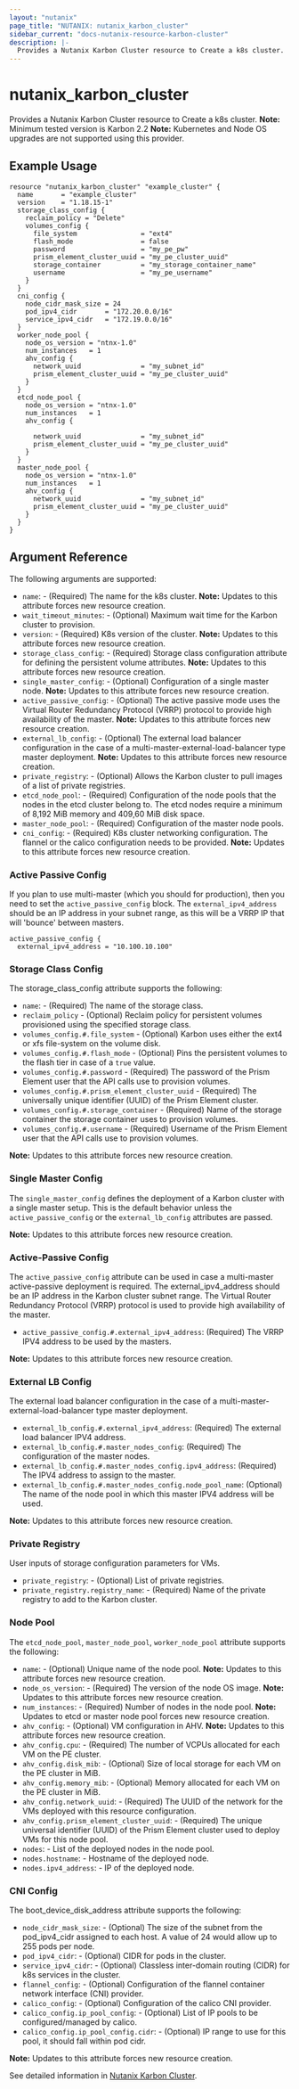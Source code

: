 ```yaml
---
layout: "nutanix"
page_title: "NUTANIX: nutanix_karbon_cluster"
sidebar_current: "docs-nutanix-resource-karbon-cluster"
description: |-
  Provides a Nutanix Karbon Cluster resource to Create a k8s cluster.
---
```


# nutanix_karbon_cluster

Provides a Nutanix Karbon Cluster resource to Create a k8s cluster.
**Note:** Minimum tested version is Karbon 2.2
**Note:** Kubernetes and Node OS upgrades are not supported using this provider.

## Example Usage

```hcl
resource "nutanix_karbon_cluster" "example_cluster" {
  name       = "example_cluster"
  version    = "1.18.15-1"
  storage_class_config {
    reclaim_policy = "Delete"
    volumes_config {
      file_system                = "ext4"
      flash_mode                 = false
      password                   = "my_pe_pw"
      prism_element_cluster_uuid = "my_pe_cluster_uuid"
      storage_container          = "my_storage_container_name"
      username                   = "my_pe_username"
    }
  }
  cni_config {
    node_cidr_mask_size = 24
    pod_ipv4_cidr       = "172.20.0.0/16"
    service_ipv4_cidr   = "172.19.0.0/16"
  }
  worker_node_pool {
    node_os_version = "ntnx-1.0"
    num_instances   = 1
    ahv_config {
      network_uuid               = "my_subnet_id"
      prism_element_cluster_uuid = "my_pe_cluster_uuid"
    }
  }
  etcd_node_pool {
    node_os_version = "ntnx-1.0"
    num_instances   = 1
    ahv_config {

      network_uuid               = "my_subnet_id"
      prism_element_cluster_uuid = "my_pe_cluster_uuid"
    }
  }
  master_node_pool {
    node_os_version = "ntnx-1.0"
    num_instances   = 1
    ahv_config {
      network_uuid               = "my_subnet_id"
      prism_element_cluster_uuid = "my_pe_cluster_uuid"
    }
  }
}

```

## Argument Reference

The following arguments are supported:

* `name`: - (Required) The name for the k8s cluster. **Note:** Updates to this attribute forces new resource creation.
* `wait_timeout_minutes`: - (Optional) Maximum wait time for the Karbon cluster to provision.
* `version`: - (Required) K8s version of the cluster. **Note:** Updates to this attribute forces new resource creation.
* `storage_class_config`: - (Required) Storage class configuration attribute for defining the persistent volume attributes. **Note:** Updates to this attribute forces new resource creation.
* `single_master_config`: - (Optional) Configuration of a single master node. **Note:** Updates to this attribute forces new resource creation.
* `active_passive_config`: - (Optional) The active passive mode uses the Virtual Router Redundancy Protocol (VRRP) protocol to provide high availability of the master. **Note:** Updates to this attribute forces new resource creation.
* `external_lb_config`: - (Optional) The external load balancer configuration in the case of a multi-master-external-load-balancer type master deployment. **Note:** Updates to this attribute forces new resource creation.
* `private_registry`: - (Optional) Allows the Karbon cluster to pull images of a list of private registries.
* `etcd_node_pool`: - (Required) Configuration of the node pools that the nodes in the etcd cluster belong to. The etcd nodes require a minimum of 8,192 MiB memory and 409,60 MiB disk space.
* `master_node_pool`: - (Required) Configuration of the master node pools.
* `cni_config`: - (Required) K8s cluster networking configuration. The flannel or the calico configuration needs to be provided. **Note:** Updates to this attribute forces new resource creation.

### Active Passive Config

If you plan to use multi-master (which you should for production), then you need to set the `active_passive_config` block.
The `external_ipv4_address` should be an IP address in your subnet range, as this will be a VRRP IP that will 'bounce' between masters.

```
active_passive_config {
  external_ipv4_address = "10.100.10.100"
```

### Storage Class Config

The storage_class_config attribute supports the following: 


* `name`: - (Required) The name of the storage class.
* `reclaim_policy` - (Optional) Reclaim policy for persistent volumes provisioned using the specified storage class.
* `volumes_config.#.file_system` - (Optional) Karbon uses either the ext4 or xfs file-system on the volume disk.
* `volumes_config.#.flash_mode` - (Optional) Pins the persistent volumes to the flash tier in case of a `true` value.
* `volumes_config.#.password` - (Required) The password of the Prism Element user that the API calls use to provision volumes.
* `volumes_config.#.prism_element_cluster_uuid` - (Required) The universally unique identifier (UUID) of the Prism Element cluster.
* `volumes_config.#.storage_container` - (Required) Name of the storage container the storage container uses to provision volumes.
* `volumes_config.#.username` - (Required) Username of the Prism Element user that the API calls use to provision volumes.

**Note:** Updates to this attribute forces new resource creation.
### Single Master Config

The `single_master_config` defines the deployment of a Karbon cluster with a single master setup. This is the default behavior unless the `active_passive_config` or the `external_lb_config` attributes are passed.

**Note:** Updates to this attribute forces new resource creation.
### Active-Passive Config

The `active_passive_config` attribute can be used in case a multi-master active-passive deployment is required. The external_ipv4_address should be an IP address in the Karbon cluster subnet range. The Virtual Router Redundancy Protocol (VRRP) protocol is used to provide high availability of the master.

* `active_passive_config.#.external_ipv4_address`: (Required) The VRRP IPV4 address to be used by the masters.

**Note:** Updates to this attribute forces new resource creation.
### External LB Config

The external load balancer configuration in the case of a multi-master-external-load-balancer type master deployment.

* `external_lb_config.#.external_ipv4_address`: (Required) The external load balancer IPV4 address.
* `external_lb_config.#.master_nodes_config`: (Required) The configuration of the master nodes.
* `external_lb_config.#.master_nodes_config.ipv4_address`: (Required) The IPV4 address to assign to the master.
* `external_lb_config.#.master_nodes_config.node_pool_name`: (Optional) The name of the node pool in which this master IPV4 address will be used.

**Note:** Updates to this attribute forces new resource creation.
### Private Registry
User inputs of storage configuration parameters for VMs.

* `private_registry`: - (Optional) List of private registries.
* `private_registry.registry_name`: - (Required) Name of the private registry to add to the Karbon cluster.

### Node Pool

The `etcd_node_pool`, `master_node_pool`, `worker_node_pool` attribute supports the following:

* `name`: - (Optional) Unique name of the node pool. **Note:** Updates to this attribute forces new resource creation.
* `node_os_version`: - (Required) The version of the node OS image. **Note:** Updates to this attribute forces new resource creation.
* `num_instances`: - (Required) Number of nodes in the node pool. **Note:** Updates to etcd or master node pool forces new resource creation.
* `ahv_config`: - (Optional) VM configuration in AHV. **Note:** Updates to this attribute forces new resource creation.
* `ahv_config.cpu`: - (Required) The number of VCPUs allocated for each VM on the PE cluster.
* `ahv_config.disk_mib`: - (Optional) Size of local storage for each VM on the PE cluster in MiB.
* `ahv_config.memory_mib`: - (Optional) Memory allocated for each VM on the PE cluster in MiB.
* `ahv_config.network_uuid`: - (Required) The UUID of the network for the VMs deployed with this resource configuration.
* `ahv_config.prism_element_cluster_uuid`: - (Required) The unique universal identifier (UUID) of the Prism Element cluster used to deploy VMs for this node pool.
* `nodes`: - List of the deployed nodes in the node pool.
* `nodes.hostname`: - Hostname of the deployed node.
* `nodes.ipv4_address`: - IP of the deployed node.

### CNI Config

 The boot_device_disk_address attribute supports the following:

* `node_cidr_mask_size`: - (Optional) The size of the subnet from the pod_ipv4_cidr assigned to each host. A value of 24 would allow up to 255 pods per node.
* `pod_ipv4_cidr`: - (Optional) CIDR for pods in the cluster.
* `service_ipv4_cidr`: - (Optional) Classless inter-domain routing (CIDR) for k8s services in the cluster.
* `flannel_config`: - (Optional) Configuration of the flannel container network interface (CNI) provider.
* `calico_config`: - (Optional) Configuration of the calico CNI provider.
* `calico_config.ip_pool_config`: - (Optional) List of IP pools to be configured/managed by calico.
* `calico_config.ip_pool_config.cidr`: - (Optional) IP range to use for this pool, it should fall within pod cidr.

**Note:** Updates to this attribute forces new resource creation.

See detailed information in [Nutanix Karbon Cluster](https://www.nutanix.dev/reference/karbon/api-reference/cluster/).
